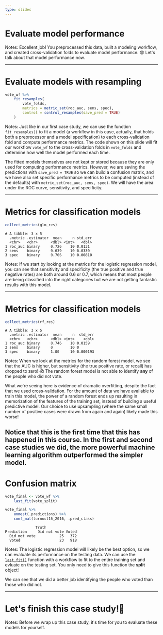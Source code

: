 ```yaml
---
type: slides
---
```


# Evaluate model performance

Notes: Excellent job! You preprocessed this data, built a modeling workflow, and created cross-validation folds to evaluate model performance. 😎 Let's talk about that model performance now.

---

# Evaluate models with resampling

```r
vote_wf %>%
    fit_resamples(
        vote_folds,
        metrics = metric_set(roc_auc, sens, spec),
        control = control_resamples(save_pred = TRUE)
    )
```    

Notes: Just like in our first case study, we can use the function `fit_resamples()` to fit a model (a workflow in this case, actually, that holds both a preprocessor and a model specification) to each cross-validation fold and compute performance metrics. The code shown on this slide will fit our workflow `vote_wf` to the cross-validation folds in `vote_folds` and determine how well the model performed each time.

The fitted models themselves are not kept or stored because they are only used for computing performance metrics. However, we are saving the predictions with `save_pred = TRUE` so we can build a confusion matrix, and we have also set specific performance metrics to be computed (instead of the defaults) with `metric_set(roc_auc, sens, spec)`. We will have the area under the ROC curve, sensitivity, and specificity.

---

# Metrics for classification models

```r
collect_metrics(glm_res)
```
```out
# A tibble: 3 x 5
  .metric .estimator  mean     n std_err
  <chr>   <chr>      <dbl> <int>   <dbl>
1 roc_auc binary     0.726    10 0.0131 
2 sens    binary     0.639    10 0.0330 
3 spec    binary     0.706    10 0.00810
```

Notes: If we start by looking at the metrics for the logistic regression model, you can see that sensitivity and specificity (the true positive and true negative rates) are both around 0.6 or 0.7, which means that most people are being classified into the right categories but we are not getting fantastic results with this model.

---

# Metrics for classification models

```r
collect_metrics(rf_res)
```
```out
# A tibble: 3 x 5
  .metric .estimator  mean     n  std_err
  <chr>   <chr>      <dbl> <int>    <dbl>
1 roc_auc binary     0.746    10 0.0159  
2 sens    binary     0        10 0       
3 spec    binary     1.00     10 0.000193
```

Notes: When we look at the metrics for the random forest model, we see that the AUC is higher, but sensitivity (the true positive rate, or recall) has dropped to zero! 😱 The random forest model is not able to identify **any** of the people who did not vote.  

What we're seeing here is evidence of dramatic overfitting, despite the fact that we used cross-validation. For the amount of data we have available to train this model, the power of a random forest ends up resulting in memorization of the features of the training set, instead of building a useful predictive model. Our choice to use upsampling (where the same small number of positive cases were drawn from again and again) likely made this worse!

Notice that this is the first time that this has happened in this course. In the first and second case studies we did, the more powerful machine learning algorithm outperformed the simpler model.
---

# Confusion matrix

```r
vote_final <- vote_wf %>%
    last_fit(vote_split)

vote_final %>% 
    unnest(.predictions) %>% 
    conf_mat(turnout16_2016, .pred_class)
```

```out
              Truth
Prediction     Did not vote Voted
  Did not vote           25   372
  Voted                  23   918
```

Notes: The logistic regression model will likely be the best option, so we can evaluate its performance on the testing data. We can use the [`last_fit()`](https://tidymodels.github.io/tune/reference/last_fit.html) function with a workflow to fit to the entire training set and evluate on the testing set. You only need to give this function the **split** object!

We can see that we did a better job identifying the people who voted than those who did not.

---

# Let's finish this case study!👏

Notes: Before we wrap up this case study, it's time for you to evaluate these models for yourself.
